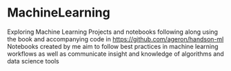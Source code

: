 # MachineLearning
Exploring Machine Learning
Projects and notebooks following along using the book and accompanying code in https://github.com/ageron/handson-ml
Notebooks created by me aim to follow best practices in machine learning workflows as well as communicate insight and knowledge of algorithms and data science tools


